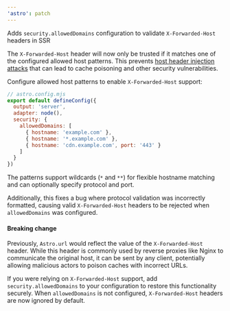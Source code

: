 ```yaml
---
'astro': patch
---
```


Adds `security.allowedDomains` configuration to validate `X-Forwarded-Host` headers in SSR

The `X-Forwarded-Host` header will now only be trusted if it matches one of the configured allowed host patterns. This prevents [host header injection attacks](https://owasp.org/www-project-web-security-testing-guide/latest/4-Web_Application_Security_Testing/07-Input_Validation_Testing/17-Testing_for_Host_Header_Injection) that can lead to cache poisoning and other security vulnerabilities.

Configure allowed host patterns to enable `X-Forwarded-Host` support:

```js
// astro.config.mjs
export default defineConfig({
  output: 'server',
  adapter: node(),
  security: {
    allowedDomains: [
      { hostname: 'example.com' },
      { hostname: '*.example.com' },
      { hostname: 'cdn.example.com', port: '443' }
    ]
  }
})
```

The patterns support wildcards (`*` and `**`) for flexible hostname matching and can optionally specify protocol and port.

Additionally, this fixes a bug where protocol validation was incorrectly formatted, causing valid `X-Forwarded-Host` headers to be rejected when `allowedDomains` was configured.

#### Breaking change

Previously, `Astro.url` would reflect the value of the `X-Forwarded-Host` header. While this header is commonly used by reverse proxies like Nginx to communicate the original host, it can be sent by any client, potentially allowing malicious actors to poison caches with incorrect URLs.

If you were relying on `X-Forwarded-Host` support, add `security.allowedDomains` to your configuration to restore this functionality securely. When `allowedDomains` is not configured, `X-Forwarded-Host` headers are now ignored by default.
